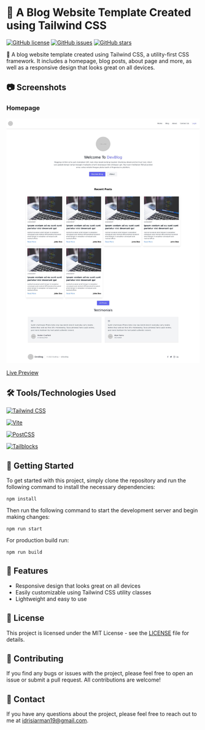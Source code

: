 # 📝 A Blog Website Template Created using Tailwind CSS

[![GitHub license](https://img.shields.io/badge/license-MIT-blue.svg)](https://github.com/your-username/your-repo-name/blob/main/LICENSE.md)
[![GitHub issues](https://img.shields.io/github/issues/your-username/your-repo-name.svg)](https://github.com/your-username/your-repo-name/issues)
[![GitHub stars](https://img.shields.io/github/stars/your-username/your-repo-name.svg)](https://github.com/your-username/your-repo-name/stargazers)

🚀 A blog website template created using Tailwind CSS, a utility-first CSS framework. It includes a homepage, blog posts, about page and more, as well as a responsive design that looks great on all devices.

## 📷 Screenshots

### Homepage

![Homepage](./screenshots/home.jpg)

[Live Preview](https://64568de1a0896447518ca331--peaceful-madeleine-e4cd4a.netlify.app/)

## 🛠️ Tools/Technologies Used

[![Tailwind CSS](https://img.shields.io/badge/-Tailwind%20CSS-38B2AC?style=flat-square&logo=tailwind-css&logoColor=white)](https://tailwindcss.com/)

[![Vite](https://img.shields.io/badge/-Vite-646CFF?style=flat-square&logo=vite&logoColor=white)](https://vitejs.dev/)

[![PostCSS](https://img.shields.io/badge/-PostCSS-DD3A0A?style=flat-square&logo=postcss&logoColor=white)](https://postcss.org/)

[![Tailblocks](https://img.shields.io/badge/-Tailblocks-4B5563?style=flat-square&logo=tailwind-css&logoColor=white)](https://tailblocks.cc/)

## 🚀 Getting Started

To get started with this project, simply clone the repository and run the following command to install the necessary dependencies:

```
npm install
```

Then run the following command to start the development server and begin making changes:

```
npm run start
```

For production build run:

```
npm run build
```

## 🎨 Features

- Responsive design that looks great on all devices
- Easily customizable using Tailwind CSS utility classes
- Lightweight and easy to use

## 📝 License

This project is licensed under the MIT License - see the [LICENSE](LICENSE) file for details.

## 🤝 Contributing

If you find any bugs or issues with the project, please feel free to open an issue or submit a pull request. All contributions are welcome!

## 📧 Contact

If you have any questions about the project, please feel free to reach out to me at idrisiarman19@gmail.com.
